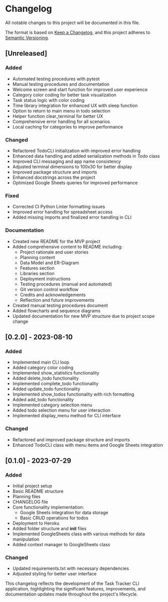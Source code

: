 
# Changelog

All notable changes to this project will be documented in this file.

The format is based on [Keep a Changelog](https://keepachangelog.com/en/1.0.0/),
and this project adheres to [Semantic Versioning](https://semver.org/spec/v2.0.0.html).

## [Unreleased]

### Added
- Automated testing procedures with pytest
- Manual testing procedures and documentation
- Welcome screen and start function for improved user experience
- Category color coding for better task visualization
- Task status logic with color coding
- Time library integration for enhanced UX with sleep function
- Option to return to main menu in todo selection
- Helper function clear_terminal for better UX
- Comprehensive error handling for all scenarios
- Local caching for categories to improve performance

### Changed
- Refactored TodoCLI initialization with improved error handling
- Enhanced data handling and added serialization methods in Todo class
- Improved CLI messaging and app name consistency
- Adjusted terminal dimensions to 100x30 for better display
- Improved package structure and imports
- Enhanced docstrings across the project
- Optimized Google Sheets queries for improved performance

### Fixed
- Corrected CI Python Linter formatting issues
- Improved error handling for spreadsheet access
- Added missing imports and finalized error handling in CLI

### Documentation
- Created new README for the MVP project
- Added comprehensive content to README including:
  - Project rationale and user stories
  - Planning content
  - Data Model and ER-Diagram
  - Features section
  - Libraries section
  - Deployment instructions
  - Testing procedures (manual and automated)
  - Git version control workflow
  - Credits and acknowledgements
  - Reflection and future improvements
- Created manual testing procedures document
- Added flowcharts and sequence diagrams
- Updated documentation for new MVP structure due to project scope change

## [0.2.0] - 2023-08-10

### Added
- Implemented main CLI loop
- Added category color coding
- Implemented show_statistics functionality
- Added delete_todo functionality
- Implemented complete_todo functionality
- Added update_todo functionality
- Implemented show_todos functionality with rich formatting
- Added add_todo functionality
- Implemented category selection menu
- Added todo selection menu for user interaction
- Implemented display_menu method for CLI interface

### Changed
- Refactored and improved package structure and imports
- Enhanced TodoCLI class with menu items and Google Sheets integration

## [0.1.0] - 2023-07-29

### Added
- Initial project setup
- Basic README structure
- Planning files
- CHANGELOG file
- Core functionality implementation:
  - Google Sheets integration for data storage
  - Basic CRUD operations for todos
- Deployment to Heroku
- Added folder structure and __init__ files
- Implemented GoogleSheets class with various methods for data manipulation
- Added context manager to GoogleSheets class

### Changed
- Updated requirements.txt with necessary dependencies
- Adjusted styling for better user interface

This changelog reflects the development of the Task Tracker CLI application, highlighting the significant features, improvements, and documentation updates made throughout the project's lifecycle.
